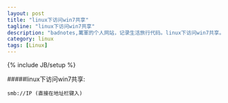 ```yaml
---
layout: post
title: "linux下访问win7共享"
tagline: "linux下访问win7共享"
description: "badnotes,萬軍的个人网站，记录生活旅行代码。linux下访问win7共享。"
category: linux
tags: [Linux]
---
```

{% include JB/setup %}

#####linux下访问win7共享:

	smb://IP (直接在地址栏键入) 
